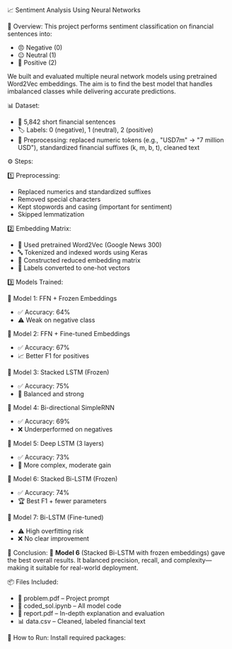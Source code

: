 📈 Sentiment Analysis Using Neural Networks

🧠 Overview:
This project performs sentiment classification on financial sentences into:
- 😠 Negative (0)
- 😐 Neutral (1)
- 🙂 Positive (2)

We built and evaluated multiple neural network models using pretrained Word2Vec embeddings. The aim is to find the best model that handles imbalanced classes while delivering accurate predictions.

📊 Dataset:
- 📁 5,842 short financial sentences
- 🏷️ Labels: 0 (negative), 1 (neutral), 2 (positive)
- 🧹 Preprocessing: replaced numeric tokens (e.g., "USD7m" → "7 million USD"), standardized financial suffixes (k, m, b, t), cleaned text

⚙️ Steps:

1️⃣ Preprocessing:
- Replaced numerics and standardized suffixes
- Removed special characters
- Kept stopwords and casing (important for sentiment)
- Skipped lemmatization

2️⃣ Embedding Matrix:
- 💾 Used pretrained Word2Vec (Google News 300)
- 🔤 Tokenized and indexed words using Keras
- 🧱 Constructed reduced embedding matrix
- 🧮 Labels converted to one-hot vectors

3️⃣ Models Trained:

🔸 Model 1: FFN + Frozen Embeddings
- ✅ Accuracy: 64%
- ⚠️ Weak on negative class

🔸 Model 2: FFN + Fine-tuned Embeddings
- ✅ Accuracy: 67%
- 📈 Better F1 for positives

🔸 Model 3: Stacked LSTM (Frozen)
- ✅ Accuracy: 75%
- 🎯 Balanced and strong

🔸 Model 4: Bi-directional SimpleRNN
- ✅ Accuracy: 69%
- ❌ Underperformed on negatives

🔸 Model 5: Deep LSTM (3 layers)
- ✅ Accuracy: 73%
- 🧩 More complex, moderate gain

🔸 Model 6: Stacked Bi-LSTM (Frozen)
- ✅ Accuracy: 74%
- 🏆 Best F1 + fewer parameters

🔸 Model 7: Bi-LSTM (Fine-tuned)
- ⚠️ High overfitting risk
- ❌ No clear improvement

🏁 Conclusion:
🥇 **Model 6** (Stacked Bi-LSTM with frozen embeddings) gave the best overall results. It balanced precision, recall, and complexity—making it suitable for real-world deployment.

📦 Files Included:
- 📄 problem.pdf – Project prompt
- 📓 coded_sol.ipynb – All model code
- 🧾 report.pdf – In-depth explanation and evaluation
- 📊 data.csv – Cleaned, labeled financial text

🚀 How to Run:
Install required packages:
